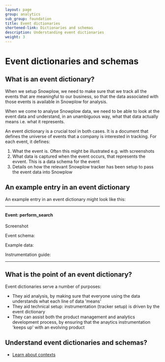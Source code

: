 ```yaml
---
layout: page
group: analytics
sub_group: foundation
title: Event dictionaries
shortened-link: Dictionaries and schemas
description: Understanding event dictionaries
weight: 3
---
```


# Event dictionaries and schemas

## What is an event dictionary?

When we setup Snowplow, we need to make sure that we track all the events that are meaningful to our business, so that the data associated with those events is available in Snowplow for analysis.

When we come to analyse Snowplow data, we need to be able to look at the event data and understand, in an unambiguous way, what that data actually means i.e. what it represents.

An event dictionary is a crucial tool in both cases. It is a document that defines the universe of events that a company is interested in tracking. For each event, it defines:

1. What the event is. Often this might be illustrated e.g. with screenshots
2. What data is captured when the event occurs, that represents the evvent. This is a data schema for the event
3. Details on how the relevant Snowplow tracker has been setup to pass the event data into Snowplow

## An example entry in an event dictionary

An example entry in an event dictionary might look like this:

----

#### Event: perform_search

Screenshot

Event schema:

Example data:

Instrumentation guide:

-----

## What is the point of an event dictionary?

Event dictionaries serve a number of purposes:

* They aid analysis, by making sure that everyone using the data understands what each line of data 'means'
* They aid technical setup: instrumentation (tracker setup) is driven by the event dictionary
* They can assist both the product management and analytics development process, by ensuring that the anaytics instrumentation 'keeps up' with an evolving product 

## Understand event dictionaries and schemas?

* [Learn about contexts](contexts.html)